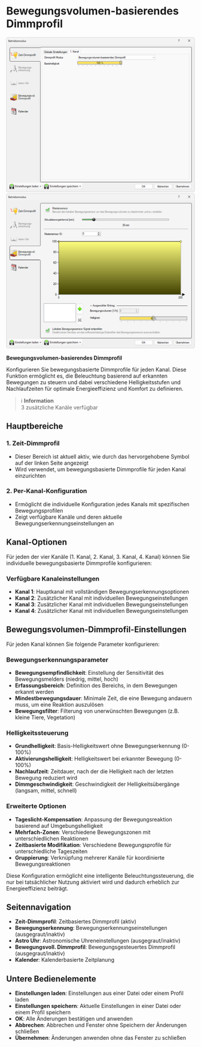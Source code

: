 # Bewegungsvolumen-basierendes Dimmprofil

![bewegungsvolumen-basierendes-dimmprofil](bewegungsvolumen-basierendes-dimmprofil-1.png)
![bewegungsvolumen-basierendes-dimmprofil](bewegungsvolumen-basierendes-dimmprofil-2.png)

**Bewegungsvolumen-basierendes Dimmprofil**

Konfigurieren Sie bewegungsbasierte Dimmprofile für jeden Kanal. Diese Funktion ermöglicht es, die Beleuchtung basierend auf erkannten Bewegungen zu steuern und dabei verschiedene Helligkeitsstufen und Nachlaufzeiten für optimale Energieeffizienz und Komfort zu definieren.

> ℹ️ **Information**  
> 3 zusätzliche Kanäle verfügbar

## Hauptbereiche

### 1. Zeit-Dimmprofil

- Dieser Bereich ist aktuell aktiv, wie durch das hervorgehobene Symbol auf der linken Seite angezeigt
- Wird verwendet, um bewegungsbasierte Dimmprofile für jeden Kanal einzurichten

### 2. Per-Kanal-Konfiguration

- Ermöglicht die individuelle Konfiguration jedes Kanals mit spezifischen Bewegungsprofilen
- Zeigt verfügbare Kanäle und deren aktuelle Bewegungserkennungseinstellungen an

## Kanal-Optionen

Für jeden der vier Kanäle (1. Kanal, 2. Kanal, 3. Kanal, 4. Kanal) können Sie individuelle bewegungsbasierte Dimmprofile konfigurieren:

### Verfügbare Kanaleinstellungen
- **Kanal 1**: Hauptkanal mit vollständigen Bewegungserkennungsoptionen
- **Kanal 2**: Zusätzlicher Kanal mit individuellen Bewegungseinstellungen
- **Kanal 3**: Zusätzlicher Kanal mit individuellen Bewegungseinstellungen
- **Kanal 4**: Zusätzlicher Kanal mit individuellen Bewegungseinstellungen

## Bewegungsvolumen-Dimmprofil-Einstellungen

Für jeden Kanal können Sie folgende Parameter konfigurieren:

### Bewegungserkennungsparameter
- **Bewegungsempfindlichkeit**: Einstellung der Sensitivität des Bewegungsmelders (niedrig, mittel, hoch)
- **Erfassungsbereich**: Definition des Bereichs, in dem Bewegungen erkannt werden
- **Mindestbewegungsdauer**: Minimale Zeit, die eine Bewegung andauern muss, um eine Reaktion auszulösen
- **Bewegungsfilter**: Filterung von unerwünschten Bewegungen (z.B. kleine Tiere, Vegetation)

### Helligkeitssteuerung
- **Grundhelligkeit**: Basis-Helligkeitswert ohne Bewegungserkennung (0-100%)
- **Aktivierungshelligkeit**: Helligkeitswert bei erkannter Bewegung (0-100%)
- **Nachlaufzeit**: Zeitdauer, nach der die Helligkeit nach der letzten Bewegung reduziert wird
- **Dimmgeschwindigkeit**: Geschwindigkeit der Helligkeitsübergänge (langsam, mittel, schnell)

### Erweiterte Optionen
- **Tageslicht-Kompensation**: Anpassung der Bewegungsreaktion basierend auf Umgebungshelligkeit
- **Mehrfach-Zonen**: Verschiedene Bewegungszonen mit unterschiedlichen Reaktionen
- **Zeitbasierte Modifikation**: Verschiedene Bewegungsprofile für unterschiedliche Tageszeiten
- **Gruppierung**: Verknüpfung mehrerer Kanäle für koordinierte Bewegungsreaktionen

Diese Konfiguration ermöglicht eine intelligente Beleuchtungssteuerung, die nur bei tatsächlicher Nutzung aktiviert wird und dadurch erheblich zur Energieeffizienz beiträgt.

## Seitennavigation

- **Zeit-Dimmprofil**: Zeitbasiertes Dimmprofil (aktiv)
- **Bewegungserkennung**: Bewegungserkennungseinstellungen (ausgegraut/inaktiv)
- **Astro Uhr**: Astronomische Uhreneinstellungen (ausgegraut/inaktiv)
- **Bewegungsvoll. Dimmprofil**: Bewegungsgesteuertes Dimmprofil (ausgegraut/inaktiv)
- **Kalender**: Kalenderbasierte Zeitplanung

## Untere Bedienelemente

- **Einstellungen laden**: Einstellungen aus einer Datei oder einem Profil laden
- **Einstellungen speichern**: Aktuelle Einstellungen in einer Datei oder einem Profil speichern
- **OK**: Alle Änderungen bestätigen und anwenden
- **Abbrechen**: Abbrechen und Fenster ohne Speichern der Änderungen schließen
- **Übernehmen**: Änderungen anwenden ohne das Fenster zu schließen